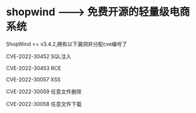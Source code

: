 # shopwind ---> 免费开源的轻量级电商系统

ShopWind <= v3.4.2,拥有以下漏洞并分配cve编号了

CVE-2022-30452 SQL注入

CVE-2022-30453 RCE

CVE-2022-30057 XSS

CVE-2022-30059 任意文件删除

CVE-2022-30058 任意文件下载
